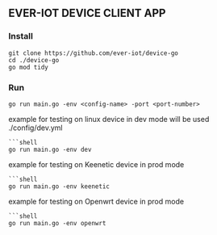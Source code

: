 ## EVER-IOT DEVICE CLIENT APP

### Install

```shell
git clone https://github.com/ever-iot/device-go
cd ./device-go
go mod tidy
```

### Run

```shell
go run main.go -env <config-name> -port <port-number>
```
example for testing on linux device in dev mode will be used ./config/dev.yml
```
```shell
go run main.go -env dev
```

example for testing on Keenetic device in prod mode
```
```shell
go run main.go -env keenetic 
```

example for testing on Openwrt device in prod mode
```
```shell
go run main.go -env openwrt 
```
